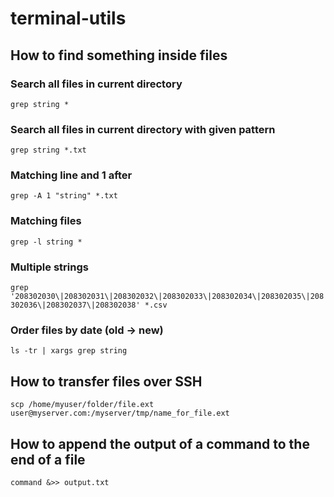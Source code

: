 # terminal-utils

## How to find something inside files

### Search all files in current directory
```grep string *```

### Search all files in current directory with given pattern
```grep string *.txt```

### Matching line and 1 after 
```grep -A 1 "string" *.txt```

### Matching files
```grep -l string *```

### Multiple strings
```grep '208302030\|208302031\|208302032\|208302033\|208302034\|208302035\|208302036\|208302037\|208302038' *.csv```

### Order files by date (old -> new)
```ls -tr | xargs grep string```

## How to transfer files over SSH
```scp /home/myuser/folder/file.ext user@myserver.com:/myserver/tmp/name_for_file.ext```

## How to append the output of a command to the end of a file
```command &>> output.txt```
